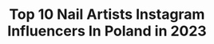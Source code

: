 ---
title: Top 10 Nail Artists Instagram Influencers In Poland in 2023
description: >-
  Find top nail artists Instagram influencers in Poland in 2023. Most popular hashtags: #paznokciehybrydowe #paznokcie #nails #nailartist.
platform: Instagram
hits: 84
text_top: Identify the most popular Instagram accounts on inBeat.
text_bottom: inBeat holds 84 Instagram influencers like this in Poland for you to connect with.
profiles:
  - username: "barbrafeszyn"
    fullname: >-
      Basia Góral
    bio: >-
      💅 Nail Artist | Beauty Blogger | Makeup Artist 👥 #inspiredbybarbra ✉️ barbrafeszyn@gmail.com 🎬 YouTube barbrafeszyn Blog ⤵️
    location: "Poland"
    followers: 10855
    engagement: 531
    commentsToLikes: 0.053662
    id: ck5bv1zihiuic0i119thgjl77
    verified: false
    hashtags: "#pierrereneprofessional, #nudenailswag, #flatlayautumn, #easynailart"
  - username: "candymona_official"
    fullname: >-
      ⭐ Nails & Fashion YouTuber ⭐
    bio: >-
      📸 Nail Artist & Content Creator 💜 Cute & Sexy style with Lot of Bling 📍 Poland, 𝕃𝕦𝕓𝕝𝕚𝕟 ⠀ ⬇️ 🄽🄾🅆🅈 🄵🄸🄻🄼 ⬇️
    location: "Poland"
    followers: 43585
    engagement: 329
    commentsToLikes: 0.097551
    id: ck6todn26dhlc0j7125mbd4gr
    verified: false
    hashtags: "#konkurs, #lavenderfields, #paznokciehybrydowe, #hybryda"
  - username: "nails.artistry"
    fullname: >-
      Nail Videos
    bio: >-
      follow for nail polish magic! ✨ BIZ INQUIRY👇👇👇 kik 📲nails.artistry email 📧 nailartbiz@keemail.me
    location: "Poland"
    followers: 1149730
    engagement: 207
    commentsToLikes: 0.004059
    id: ck14iglzsfats0i19g23uuuww
    verified: false
    hashtags: ""
  - username: "lakierowy_apacz"
    fullname: >-
      Paulina
    bio: >-
      💅 #nails #paznokcie #hybrydy 🇵🇱 Kraków 📧glowaczp@gmail.com ❤❤❤
    location: "Poland"
    followers: 47614
    engagement: 329
    commentsToLikes: 0.018074
    id: ck0vzxx5ibfcu0i191lsgb2fw
    verified: false
    hashtags: "#fallnails, #undiscovered, #colourpopcosmetics, #evelinecosmetics"
  - username: "bonjourmaadam"
    fullname: >-
      Klaudynka
    bio: >-
      🇵🇱 Poland, Bielsko-Biała • Contact: bonjourmaadam@gmail.com 📩
    location: "Poland"
    followers: 15177
    engagement: 255
    commentsToLikes: 0.042714
    id: ckaoyafjcgobm0i78ed9cub7r
    verified: false
    hashtags: "#womenpower, #hybridnails, #me, #pinterestinspired"
  - username: "ewuleeek"
    fullname: >-
      ewuleeek
    bio: >-
      🔝Ambasador @abagroup_file_manufacturer @maniking.pl 📨DM/ewusia1036@wp.pl
    location: "Poland"
    followers: 62234
    engagement: 650
    commentsToLikes: 0.012613
    id: ck0vzxwbdbf8h0i19m4921nt8
    verified: false
    hashtags: "#like, #paznokcie, #followme, #nailsinspiration"
  - username: "ujvary_aneta"
    fullname: >-
      Aneta Ujvary „Miss Deer Nails”
    bio: >-
      TOP NAILS INDIGO Young Team INDIGO DESIGNER Nails Inspirations 📸Foto 🎥video ❤️Nail Artis #MissDeer #AnetaUjvary #UjvaryAneta #indigoyoungteam
    location: "Poland"
    followers: 40964
    engagement: 567
    commentsToLikes: 0.013835
    id: ck13aqpoarp9x0i19whs1lnz3
    verified: false
    hashtags: "#nailsdid, #nailsofistagram, #nailfashion, #nailart"
  - username: "matuszewsk.a"
    fullname: >-
      NAILS DESIGNER 🔝️
    bio: >-
      Karolina Matuszewska 📨: matuszewska.lipka@gmail.com
    location: "Poland"
    followers: 94420
    engagement: 362
    commentsToLikes: 0.024752
    id: ck0u00yydsc7n0i193zh17e1m
    verified: false
    hashtags: "#nailsonfleek, #nails4you, #nailart, #nailporn"
  - username: "jonnydieppham"
    fullname: >-
      🇦🇺Jonnydieppham
    bio: >-
      💅Nail Artisan 🏅Awards winning 🌎Nails Magazine NTNA-S4/2017-1st Runner up 📧Bussiness email: Jonnypham29@yahoo.com ✖️Not accepting new clients
    location: "Poland"
    followers: 118019
    engagement: 120
    commentsToLikes: 0.021663
    id: ck138w5o3ib1f0i196baroyon
    verified: false
    hashtags: "#nailsofinstagram, #coffinnails, #nailwow, #notd"
  - username: "paznokcie_hybrydowe_katarzyny"
    fullname: >-
      Paznokcie Hybrydowe Katarzyny
    bio: >-
      Katarzyna Kłósek Master Educator MakeAr❤️ Przemyśl⭐️ Szkolenia stylizacji paznokci💅🏼 📞 517-147-149 ⬇️⬇️SZKOLENIE ONLINE⬇️⬇️
    location: "Poland"
    followers: 34612
    engagement: 69
    commentsToLikes: 0.050424
    id: ck8t288v8yi4d0j78qld9tb15
    verified: false
    hashtags: "#nails2inpire, #hybryda, #manicurehybrydowy, #nailart"
---